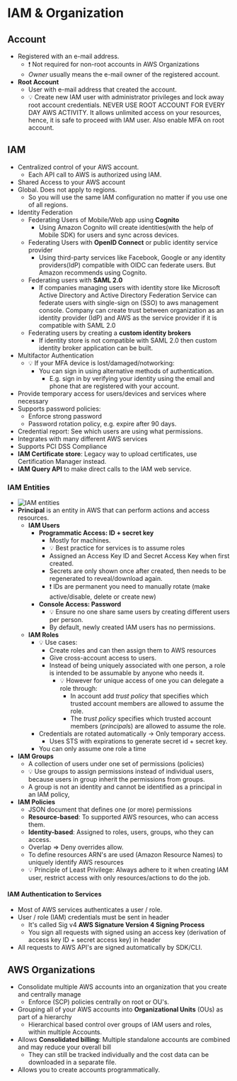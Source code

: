 # IAM & Organization

## Account

- Registered with an e-mail address.
  - ❗ Not required for non-root accounts in AWS Organizations
  - *Owner* usually means the e-mail owner of the registered account.
- **Root Account**
  - User with e-mail address that created the account.
  - 💡 Create new IAM user with administrator privileges and lock away root account credentials. NEVER USE ROOT ACCOUNT FOR EVERY DAY AWS ACTIVITY. It allows unlimited access on your resources, hence, it is safe to proceed with IAM user. Also enable MFA on root account.

## IAM

- Centralized control of your AWS account.
  - Each API call to AWS is authorized using IAM.
- Shared Access to your AWS account
- Global. Does not apply to regions.
  - So you will use the same IAM configuration no matter if you use one of all regions.
- Identity Federation
  - Federating Users of Mobile/Web app using **Cognito**
    - Using Amazon Cognito will create identities(with the help of Mobile SDK) for users and sync across devices.
  - Federating Users with **OpenID Connect** or public identity service provider
    - Using third-party services like Facebook, Google or any identity providers(IdP) compatible with OIDC can federate users. But Amazon recommends using Cognito.
  - Federating users with **SAML 2.0**
    - If companies managing users with identity store like Microsoft Active Directory and Active Directory Federation Service can federate users with single-sign on (SSO) to aws management console. Company can create trust between organization as an identity provider (IdP) and AWS as the service provider if it is compatible with SAML 2.0
  - Federating users by creating a **custom identity brokers**
    - If identity store is not compatible with SAML 2.0 then custom identity broker application can be built.
- Multifactor Authentication
  - 💡 If your MFA device is lost/damaged/notworking:
    - You can sign in using alternative methods of authentication.
      - E.g. sign in by verifying your identity using the email and phone that are registered with your account.
- Provide temporary access for users/devices and services where necessary
- Supports password policies:
  - Enforce strong password
  - Password rotation policy, e.g. expire after 90 days.
- Credential report: See which users are using what permissions.
- Integrates with many different AWS services
- Supports PCI DSS Compliance
- **IAM Certificate store**: Legacy way to upload certificates, use Certification Manager instead.
- **IAM Query API** to make direct calls to the IAM web service.

### IAM Entities

- ![IAM entities](./img/iam/iam-entities.png)
- **Principal** is an entity in AWS that can perform actions and access resources.
  - **IAM Users**
    - **Programmatic Access: ID + secret key**
      - Mostly for machines.
      - 💡 Best practice for services is to assume roles
      - Assigned an Access Key ID and Secret Access Key when first created.
      - Secrets are only shown once after created, then needs to be regenerated to reveal/download again.
      - ❗ IDs are permanent you need to manually rotate (make active/disable, delete or create new)
    - **Console Access: Password**
      - 💡 Ensure no one share same users by creating different users per person.
      - By default, newly created IAM users has no permissions.
  - **IAM Roles**
    - 💡 Use cases:
      - Create roles and can then assign them to AWS resources
      - Give cross-account access to users.
      - Instead of being uniquely associated with one person, a role is intended to be assumable by anyone who needs it.
        - 💡 However for unique access of one you can delegate a role through:
          - In account add *trust policy* that specifies which trusted account members are allowed to assume the role.
          - The *trust policy* specifies which trusted account members (*principal*s) are allowed to assume the role.
    - Credentials are rotated automatically -> Only temporary access.
      - Uses STS with expirations to generate secret id + secret key.
    - You can only assume one role a time
- **IAM Groups**
  - A collection of users under one set of permissions (policies)
  - 💡 Use groups to assign permissions instead of individual users, because users in group inherit the permissions from groups.
  - A group is not an identity and cannot be identified as a principal in an IAM policy,
- **IAM Policies**
  - JSON document that defines one (or more) permissions
  - **Resource-based**: To supported AWS resources, who can access them.
  - **Identity-based**: Assigned to roles, users, groups, who they can access.
  - Overlap => Deny overrides allow.
  - To define resources ARN's are used (Amazon Resource Names) to uniquely identify AWS resources
  - 💡 Principle of Least Privilege: Always adhere to it when creating IAM user, restrict access with only resources/actions to do the job.

#### IAM Authentication to Services

- Most of AWS services authenticates a user / role.
- User / role (IAM) credentials must be sent in header
  - It's called Sig v4 **AWS Signature Version 4 Signing Process**
  - You sign all requests with signed using an access key (derivation of access key ID + secret access key) in header
- All requests to AWS API's are signed automatically by SDK/CLI.

## AWS Organizations
  
- Consolidate multiple AWS accounts into an organization that you create and centrally manage
  - Enforce (SCP) policies centrally on root or OU's.
- Grouping all of your AWS accounts into **Organizational Units** (OUs) as part of a hierarchy
  - Hierarchical based control over groups of IAM users and roles, within multiple Accounts.
- Allows **Consolidated billing**: Multiple standalone accounts are combined and may reduce your overall bill
  - They can still be tracked individually and the cost data can be downloaded in a separate file.
- Allows you to create accounts programmatically.
